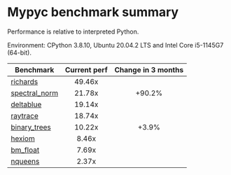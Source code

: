# Mypyc benchmark summary

Performance is relative to interpreted Python.

Environment: CPython 3.8.10, Ubuntu 20.04.2 LTS and Intel Core i5-1145G7 (64-bit).

| Benchmark | Current perf | Change in 3 months |
| --- | :---: | :---: |
| [richards](benchmarks/richards.md) | 49.46x |  |
| [spectral_norm](benchmarks/spectral_norm.md) | 21.78x | +90.2% |
| [deltablue](benchmarks/deltablue.md) | 19.14x |  |
| [raytrace](benchmarks/raytrace.md) | 18.74x |  |
| [binary_trees](benchmarks/binary_trees.md) | 10.22x | +3.9% |
| [hexiom](benchmarks/hexiom.md) | 8.46x |  |
| [bm_float](benchmarks/bm_float.md) | 7.69x |  |
| [nqueens](benchmarks/nqueens.md) | 2.37x |  |
